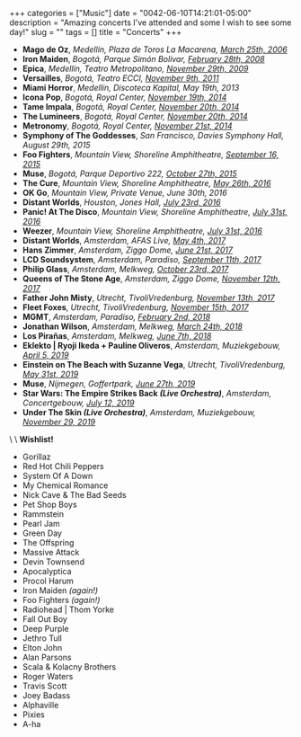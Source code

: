 +++
categories = ["Music"]
date = "0042-06-10T14:21:01-05:00"
description = "Amazing concerts I've attended and some I wish to see some day!"
slug = ""
tags = []
title = "Concerts"
+++

* **Mago de Oz**, _Medellín, Plaza de Toros La Macarena, [March 25th, 2006][01]_
* **Iron Maiden**, _Bogotá, Parque Simón Bolivar, [February 28th, 2008][02]_
* **Epica**, _Medellín, Teatro Metropolitano, [November 29th, 2009][03]_
* **Versailles**, _Bogotá, Teatro ECCI, [November 9th, 2011][04]_
* **Miami Horror**, _Medellín, Discoteca Kapital, May 19th, 2013_
* **Icona Pop**, _Bogotá, Royal Center, [November 19th, 2014][05]_
* **Tame Impala**, _Bogotá, Royal Center, [November 20th, 2014][06]_
* **The Lumineers**, _Bogotá, Royal Center, [November 20th, 2014][07]_
* **Metronomy**, _Bogotá, Royal Center, [November 21st, 2014][08]_
* **Symphony of The Goddesses**, _San Francisco, Davies Symphony Hall, August 29th, 2015_
* **Foo Fighters**, _Mountain View, Shoreline Amphitheatre, [September 16, 2015][09]_
* **Muse**, _Bogotá, Parque Deportivo 222, [October 27th, 2015][10]_
* **The Cure**, _Mountain View, Shoreline Amphitheatre, [May 26th, 2016][11]_
* **OK Go**, _Mountain View, Private Venue, June 30th, 2016_
* **Distant Worlds**, _Houston, Jones Hall, [July 23rd, 2016][12]_
* **Panic! At The Disco**, _Mountain View, Shoreline Amphitheatre, [July 31st, 2016][13]_
* **Weezer**, _Mountain View, Shoreline Amphitheatre, [July 31st, 2016][14]_
* **Distant Worlds**, _Amsterdam, AFAS Live, [May 4th, 2017][15]_
* **Hans Zimmer**, _Amsterdam, Ziggo Dome, [June 21st, 2017][16]_
* **LCD Soundsystem**, _Amsterdam, Paradiso, [September 11th, 2017][17]_
* **Philip Glass**, _Amsterdam, Melkweg, [October 23rd, 2017][18]_
* **Queens of The Stone Age**, _Amsterdam, Ziggo Dome, [November 12th, 2017][19]_
* **Father John Misty**, _Utrecht, TivoliVredenburg, [November 13th, 2017][20]_ 
* **Fleet Foxes**, _Utrecht, TivoliVredenburg, [November 15th, 2017][21]_
* **MGMT**, _Amsterdam, Paradiso, [February 2nd, 2018][22]_
* **Jonathan Wilson**, _Amsterdam, Melkweg, [March 24th, 2018][23]_
* **Los Pirañas**, _Amsterdam, Melkweg, [June 7th, 2018][24]_
* **Eklekto | Ryoji Ikeda + Pauline Oliveros**, _Amsterdam, Muziekgebouw, [April 5, 2019][25]_
* **Einstein on The Beach with Suzanne Vega**, _Utrecht, TivoliVredenburg, [May 31st, 2019][26]_
* **Muse**, _Nijmegen, Goffertpark, [June 27th, 2019][27]_
* **Star Wars: The Empire Strikes Back _(Live Orchestra)_**, _Amsterdam, Concertgebouw, [July 12, 2019][28]_
* **Under The Skin _(Live Orchestra)_**, _Amsterdam, Muziekgebouw, [November 29, 2019][29]_

\\
\\
**Wishlist!**

* Gorillaz
* Red Hot Chili Peppers
* System Of A Down
* My Chemical Romance
* Nick Cave & The Bad Seeds
* Pet Shop Boys
* Rammstein
* Pearl Jam
* Green Day
* The Offspring
* Massive Attack
* Devin Townsend
* Apocalyptica
* Procol Harum
* Iron Maiden _(again!)_
* Foo Fighters _(again!)_
* Radiohead | Thom Yorke
* Fall Out Boy
* Deep Purple
* Jethro Tull
* Elton John
* Alan Parsons
* Scala & Kolacny Brothers
* Roger Waters
* Travis Scott
* Joey Badass
* Alphaville
* Pixies
* A-ha


[01]: https://www.setlist.fm/setlist/mago-de-oz/2006/plaza-de-toros-la-macarena-medellin-colombia-73d532bd.html "Mago de Oz"
[02]: https://www.setlist.fm/setlist/iron-maiden/2008/parque-simon-bolivar-bogota-colombia-73d6e2e1.html "Iron Maiden"
[03]: https://www.setlist.fm/setlist/epica/2009/teatro-metropolitano-jose-gutierrez-gomez-medellin-colombia-5bd723c4.html "Epica"
[04]: https://www.setlist.fm/setlist/versailles/2011/teatro-ecci-bogota-colombia-43d15703.html "Versailles"
[05]: https://www.setlist.fm/setlist/icona-pop/2014/royal-center-bogota-colombia-63cdaea3.html "Icona Pop"
[06]: https://www.setlist.fm/setlist/tame-impala/2014/royal-center-bogota-colombia-23cda067.html "Tame Impala"
[07]: https://www.setlist.fm/setlist/the-lumineers/2014/royal-center-bogota-colombia-3bcd9c8c.html "The Lumineers"
[08]: https://www.setlist.fm/setlist/metronomy/2014/teatro-metropol-bogota-colombia-2bcda05a.html "Metronomy"
[09]: https://www.setlist.fm/setlist/foo-fighters/2015/shoreline-amphitheatre-mountain-view-ca-23f4b0eb.html "Foo Fighters"
[10]: https://www.setlist.fm/setlist/muse/2015/parque-deportivo-222-bogota-colombia-63f5fe8b.html "Muse"
[11]: https://www.setlist.fm/setlist/the-cure/2016/shoreline-amphitheatre-mountain-view-ca-13fe8985.html "The Cure"
[12]: https://www.setlist.fm/setlist/houston-symphony-orchestra/2016/jesse-h-jones-hall-for-the-performing-arts-houston-tx-3ff6167.html "Distant Worlds"
[13]: https://www.setlist.fm/setlist/panic-at-the-disco/2016/shoreline-amphitheatre-mountain-view-ca-5bff4bb8.html "Panic! At The Disco"
[14]: https://www.setlist.fm/setlist/weezer/2016/shoreline-amphitheatre-mountain-view-ca-53ff4bb9.html "Weezer"
[15]: https://www.setlist.fm/setlist/distant-worlds-philharmonic-orchestra-and-chorus/2017/afas-live-amsterdam-netherlands-1be7bda4.html "Distant Worlds"
[16]: https://www.setlist.fm/setlist/hans-zimmer/2017/ziggo-dome-amsterdam-netherlands-1be4f170.html "Hans Zimmer"
[17]: https://www.setlist.fm/setlist/lcd-soundsystem/2017/paradiso-grote-zaal-amsterdam-netherlands-3e23d4b.html "LCD Soundsystem"
[18]: https://www.setlist.fm/setlist/philip-glass/2017/rabozaal-amsterdam-netherlands-2b9a50e2.html "Philip Glass"
[19]: https://www.setlist.fm/setlist/queens-of-the-stone-age/2017/ziggo-dome-amsterdam-netherlands-5be09fe8.html "Queens of The Stone Age"
[20]: https://www.setlist.fm/setlist/father-john-misty/2017/tivolivredenburg-grote-zaal-utrecht-netherlands-6be0927a.html "Father John Misty"
[21]: https://www.setlist.fm/setlist/fleet-foxes/2017/tivolivredenburg-ronda-utrecht-netherlands-be0f1d6.html "Fleet Foxes"
[22]: https://www.setlist.fm/setlist/mgmt/2018/paradiso-grote-zaal-amsterdam-netherlands-53ee871d.html "MGMT"
[23]: https://www.setlist.fm/setlist/jonathan-wilson/2018/melkweg-upstairs-amsterdam-netherlands-63ef0253.html "Jonathan Wilson"
[24]: https://www.melkweg.nl/en/agenda/los-piranas-07-06-2018 "Los Pirañas"
[25]: https://www.muziekgebouw.nl/agenda/7822/Ryoji_Ikeda_Pauline_Oliveros/Eklekto/ "Eklekto | Ryoji Ikeda + Pauline Oliveros"
[26]: https://www.tivolivredenburg.nl/agenda/einstein-on-the-beach-31-05-2019/ "Einstein on The Beach with Suzanne Vega"
[27]: https://www.setlist.fm/setlist/muse/2019/goffertpark-nijmegen-netherlands-2b9100d2.html "Muse"
[28]: https://www.concertgebouw.nl/en/concerts/star-wars-the-empire-strikes-back-live-in-concert/11-07-2019 "Star Wars The Empire Strikes Back"
[29]: https://www.muziekgebouw.nl/agenda/8384/s_t_a_r_g_a_z_e/Under_the_Skin/ "Under The Skin"
